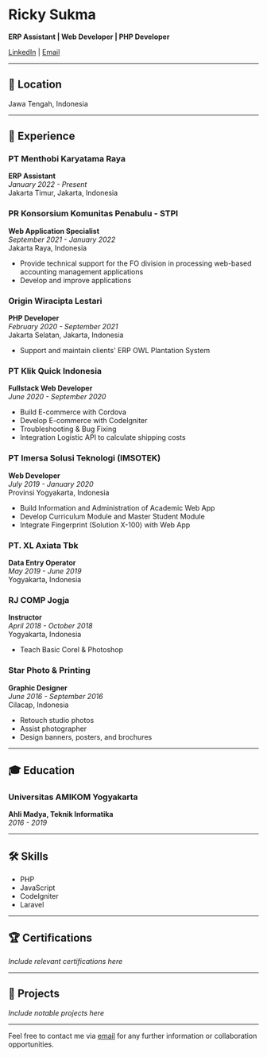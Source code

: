 # Ricky Sukma

**ERP Assistant | Web Developer | PHP Developer**

[LinkedIn](https://linkedin.com/in/ricky-sukma) | [Email](mailto:rickysukma9a@gmail.com)

---

## 📍 Location

Jawa Tengah, Indonesia

---

## 💼 Experience

### PT Menthobi Karyatama Raya
**ERP Assistant**  
*January 2022 - Present*  
Jakarta Timur, Jakarta, Indonesia

### PR Konsorsium Komunitas Penabulu - STPI
**Web Application Specialist**  
*September 2021 - January 2022*  
Jakarta Raya, Indonesia
- Provide technical support for the FO division in processing web-based accounting management applications
- Develop and improve applications

### Origin Wiracipta Lestari
**PHP Developer**  
*February 2020 - September 2021*  
Jakarta Selatan, Jakarta, Indonesia
- Support and maintain clients' ERP OWL Plantation System

### PT Klik Quick Indonesia
**Fullstack Web Developer**  
*June 2020 - September 2020*
- Build E-commerce with Cordova
- Develop E-commerce with CodeIgniter
- Troubleshooting & Bug Fixing
- Integration Logistic API to calculate shipping costs

### PT Imersa Solusi Teknologi (IMSOTEK)
**Web Developer**  
*July 2019 - January 2020*  
Provinsi Yogyakarta, Indonesia
- Build Information and Administration of Academic Web App
- Develop Curriculum Module and Master Student Module
- Integrate Fingerprint (Solution X-100) with Web App

### PT. XL Axiata Tbk
**Data Entry Operator**  
*May 2019 - June 2019*  
Yogyakarta, Indonesia

### RJ COMP Jogja
**Instructor**  
*April 2018 - October 2018*  
Yogyakarta, Indonesia
- Teach Basic Corel & Photoshop

### Star Photo & Printing
**Graphic Designer**  
*June 2016 - September 2016*  
Cilacap, Indonesia
- Retouch studio photos
- Assist photographer
- Design banners, posters, and brochures

---

## 🎓 Education

### Universitas AMIKOM Yogyakarta
**Ahli Madya, Teknik Informatika**  
*2016 - 2019*

---

## 🛠 Skills

- PHP
- JavaScript
- CodeIgniter
- Laravel
---

## 🏆 Certifications

*Include relevant certifications here*

---

## 📂 Projects

*Include notable projects here*

---

Feel free to contact me via [email](mailto:rickysukma9a@gmail.com) for any further information or collaboration opportunities.
